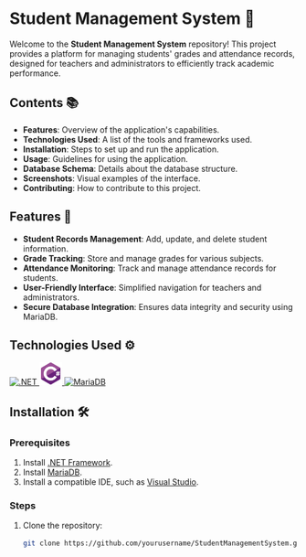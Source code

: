 # Student Management System 🚀


Welcome to the **Student Management System** repository! This project provides a platform for managing students' grades and attendance records, designed for teachers and administrators to efficiently track academic performance.

## Contents 📚

- **Features**: Overview of the application's capabilities.
- **Technologies Used**: A list of the tools and frameworks used.
- **Installation**: Steps to set up and run the application.
- **Usage**: Guidelines for using the application.
- **Database Schema**: Details about the database structure.
- **Screenshots**: Visual examples of the interface.
- **Contributing**: How to contribute to this project.

## Features 🌟

- **Student Records Management**: Add, update, and delete student information.
- **Grade Tracking**: Store and manage grades for various subjects.
- **Attendance Monitoring**: Track and manage attendance records for students.
- **User-Friendly Interface**: Simplified navigation for teachers and administrators.
- **Secure Database Integration**: Ensures data integrity and security using MariaDB.

## Technologies Used ⚙️

<p align="left">
  <a href="https://dotnet.microsoft.com/" target="_blank" rel="noreferrer">
    <img src="https://upload.wikimedia.org/wikipedia/commons/e/ee/.NET_Core_Logo.svg" alt=".NET" width="40" height="40"/>
  </a>
  <a href="https://learn.microsoft.com/en-us/dotnet/csharp/" target="_blank" rel="noreferrer">
    <img src="https://raw.githubusercontent.com/devicons/devicon/master/icons/csharp/csharp-original.svg" alt="C#" width="40" height="40"/>
  </a>
  <a href="https://mariadb.org/" target="_blank" rel="noreferrer">
    <img src="https://www.vectorlogo.zone/logos/mariadb/mariadb-icon.svg" alt="MariaDB" width="40" height="40"/>
  </a>
</p>

## Installation 🛠️

### Prerequisites

1. Install [.NET Framework](https://dotnet.microsoft.com/download).
2. Install [MariaDB](https://mariadb.org/).
3. Install a compatible IDE, such as [Visual Studio](https://visualstudio.microsoft.com/).

### Steps

1. Clone the repository:
   ```bash
   git clone https://github.com/yourusername/StudentManagementSystem.git
